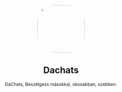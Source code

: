 <p align=center>
  <img src="https://github.com/DaChats/frontend/assets/90302291/afaf3397-04ba-405f-9896-eba2203f6bae" width=150 style="border-radius: 50px;">
  <h1 align=center><b>Dachats</b></h1>
  <p align=center>DaChats, Beszélgess másokkal, okosabban, szebben.</p>
</p>
